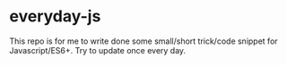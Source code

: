 # everyday-js

This repo is for me to write done some small/short trick/code snippet for Javascript/ES6+. Try to update once every day.
